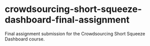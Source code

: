 # crowdsourcing-short-squeeze-dashboard-final-assignment
Final assignment submission for the Crowdsourcing Short Squeeze Dashboard course.
